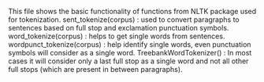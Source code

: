 This file shows the basic functionality of functions from NLTK package used for tokenization.
sent_tokenize(corpus)       : used to convert paragraphs to sentences based on full stop and exclamation punctuation symbols.
word_tokenize(corpus)       : helps to get single words from sentences.
wordpunct_tokenize(corpus)  : help identify single words, even punctuation symbols will consider as a single word.
TreebankWordTokenizer()     : In most cases it will consider only a last full stop as a single word and not all other full stops (which are present in between paragraphs).
